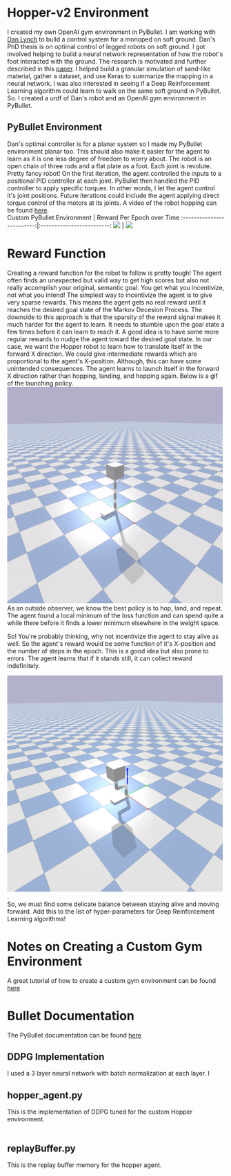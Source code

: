# Hopper-v2 Environment
I created my own OpenAI gym environment in PyBullet. I am working with [Dan Lynch](https://robotics.northwestern.edu/people/profiles/students/lynch-dan.html) to build a control system for a monoped on soft ground. Dan's PhD thesis is on optimal control of legged robots on soft ground. I got involved helping to build a neural network representation of how the robot's foot interacted with the ground. The research is motivated and further described in this [paper](https://ieeexplore.ieee.org/document/9018262). I helped build a granular simulation of sand-like material, gather a dataset, and use Keras to summarize the mapping in a neural network. I was also interested in seeing if a Deep Reinforcement Learning algorithm could learn to walk on the same soft ground in PyBullet. So. I created a urdf of Dan's robot and an OpenAI gym environment in PyBullet. 

## PyBullet Environment 
Dan's optimal controller is for a planar system so I made my PyBullet environment planar too. This should also make it easier for the agent to learn as it is one less degree of freedom to worry about. The robot is an open chain of three rods and a flat plate as a foot. Each joint is revolute. Pretty fancy robot! On the first iteration, the agent controlled the inputs to a positional PID controller at each joint. PyBullet then handled the PID controller to apply specific torques. In other words, I let the agent control it's joint positions. Future iterations could include the agent applying direct torque control of the motors at its joints. A video of the robot hopping can be found [here](https://youtu.be/-Q_36Qi5CVc). <br />
Custom PyBullet Environment             |  Reward Per Epoch over Time
:-------------------------:|:-------------------------:
![](../../media/h3pper_DDPG2.gif)  | ![](../../media/DDPG_h3pper_3.png)

# Reward Function
Creating a reward function for the robot to follow is pretty tough! The agent often finds an unexpected but valid way to get high scores but also not really accomplish your original, semantic goal. You get what you incentivize, not what you intend! The simplest way to incentivize the agent is to give very sparse rewards. This means the agent gets no real reward until it reaches the desired goal state of the Markov Decesion Process. The downside to this approach is that the sparsity of the reward signal makes it much harder for the agent to learn. It needs to stumble upon the goal state a few times before it can learn to reach it. A good idea is to have some more regular rewards to nudge the agent toward the desired goal state. In our case, we want the Hopper robot to learn how to translate itself in the forward X direction. We could give intermediate rewards which are proportional to the agent's X-position. Although, this can have some unintended consequences. The agent learns to launch itself in the forward X direction rather than hopping, landing, and hopping again. Below is a gif of the launching policy. <br /> 
![Hopper's Launching Policy](gym-hopping_robot/images/hopper_launch.gif) <br />
As an outside observer, we know the best policy is to hop, land, and repeat. The agent found a local minimum of the loss function and can spend quite a while there before it finds a lower minimum elsewhere in the weight space. <br />

So! You're probably thinking, why not incentivize the agent to stay alive as well. So the agent's reward would be some function of it's X-position and the number of steps in the epoch. This is a good idea but also prone to errors. The agent learns that if it stands still, it can collect reward indefinitely.<br />

![Hopper Robot Starting an Episode](gym-hopping_robot/images/standing_still.png). <br /> 
So, we must find some delicate balance between staying alive and moving forward. Add this to the list of hyper-parameters for Deep Reinforcement Learning algorithms!   

# Notes on Creating a Custom Gym Environment 
A great tutorial of how to create a custom gym environment can be found [here](https://medium.com/@apoddar573/making-your-own-custom-environment-in-gym-c3b65ff8cdaa)

# Bullet Documentation
The PyBullet documentation can be found [here](https://docs.google.com/document/d/10sXEhzFRSnvFcl3XxNGhnD4N2SedqwdAvK3dsihxVUA/edit#)

## DDPG Implementation
I used a 3 layer neural network with batch normalization at each layer. I 

## hopper_agent.py
This is the implementation of DDPG tuned for the custom Hopper environment.  
<br />

## replayBuffer.py
This is the replay buffer memory for the hopper agent. 